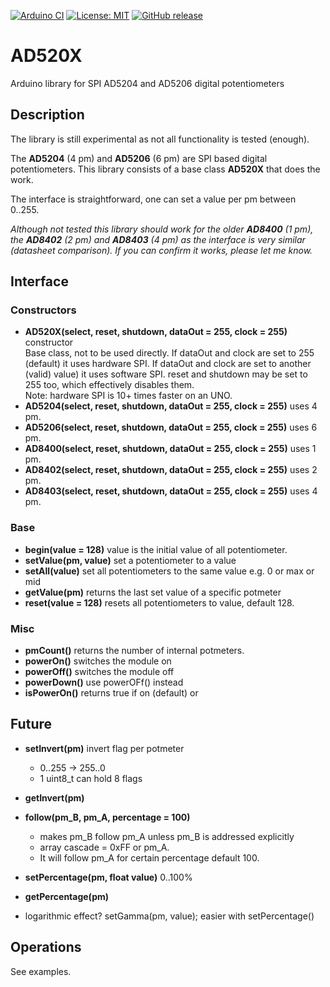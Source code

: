 
[![Arduino CI](https://github.com/RobTillaart/AD520X/workflows/Arduino%20CI/badge.svg)](https://github.com/marketplace/actions/arduino_ci)
[![License: MIT](https://img.shields.io/badge/license-MIT-green.svg)](https://github.com/RobTillaart/AD520X/blob/master/LICENSE)
[![GitHub release](https://img.shields.io/github/release/RobTillaart/AD520X.svg?maxAge=3600)](https://github.com/RobTillaart/AD520X/releases)

# AD520X

Arduino library for SPI AD5204 and AD5206 digital potentiometers

## Description

The library is still experimental as not all functionality is tested (enough).

The **AD5204** (4 pm) and **AD5206** (6 pm) are SPI based digital potentiometers.
This library consists of a base class **AD520X** that does the work.

The interface is straightforward, one can set a value per pm between 0..255.

_Although not tested this library should work for the older **AD8400** (1 pm),
the **AD8402** (2 pm) and **AD8403** (4 pm) as the interface is very similar
(datasheet comparison). If you can confirm it works, please let me know._

## Interface


### Constructors

- **AD520X(select, reset, shutdown, dataOut = 255, clock = 255)** constructor  
Base class, not to be used directly.
If dataOut and clock are set to 255 (default) it uses hardware SPI. 
If dataOut and clock are set to another (valid) value) it uses software SPI.
reset and shutdown may be set to 255 too, which effectively disables them.  
Note: hardware SPI is 10+ times faster on an UNO.
- **AD5204(select, reset, shutdown, dataOut = 255, clock = 255)** uses 4 pm.
- **AD5206(select, reset, shutdown, dataOut = 255, clock = 255)** uses 6 pm.
- **AD8400(select, reset, shutdown, dataOut = 255, clock = 255)** uses 1 pm.
- **AD8402(select, reset, shutdown, dataOut = 255, clock = 255)** uses 2 pm.
- **AD8403(select, reset, shutdown, dataOut = 255, clock = 255)** uses 4 pm.

### Base
- **begin(value = 128)** value is the initial value of all potentiometer.
- **setValue(pm, value)** set a potentiometer to a value
- **setAll(value)** set all potentiometers to the same value e.g. 0 or max or mid
- **getValue(pm)** returns the last set value of a specific potmeter
- **reset(value = 128)** resets all potentiometers to value, default 128.

### Misc
- **pmCount()** returns the number of internal potmeters.
- **powerOn()** switches the module on
- **powerOff()** switches the module off
- **powerDown()** use powerOFf() instead
- **isPowerOn()** returns true if on (default) or 

## Future

- **setInvert(pm)** invert flag per potmeter
   - 0..255 -> 255..0
   - 1 uint8_t can hold 8 flags
- **getInvert(pm)**

- **follow(pm_B, pm_A, percentage = 100)**
  - makes pm_B follow pm_A unless pm_B is addressed explicitly
  - array cascade = 0xFF or pm_A.
  - It will follow pm_A for certain percentage default 100.
  
- **setPercentage(pm, float value)** 0..100%
- **getPercentage(pm)**
- logarithmic effect? setGamma(pm, value);
  easier with setPercentage()


## Operations

See examples.
